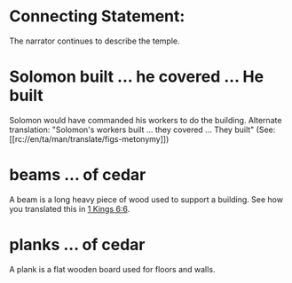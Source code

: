 # Connecting Statement:

The narrator continues to describe the temple.

# Solomon built ... he covered ... He built

Solomon would have commanded his workers to do the building. Alternate translation: "Solomon's workers built ... they covered ... They built" (See: [[rc://en/ta/man/translate/figs-metonymy]])

# beams ... of cedar

A beam is a long heavy piece of wood used to support a building. See how you translated this in [1 Kings 6:6](../06/06.md).

# planks ... of cedar

A plank is a flat wooden board used for floors and walls.

